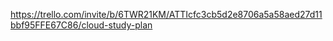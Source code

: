 
https://trello.com/invite/b/6TWR21KM/ATTIcfc3cb5d2e8706a5a58aed27d11bbf95FFE67C86/cloud-study-plan 